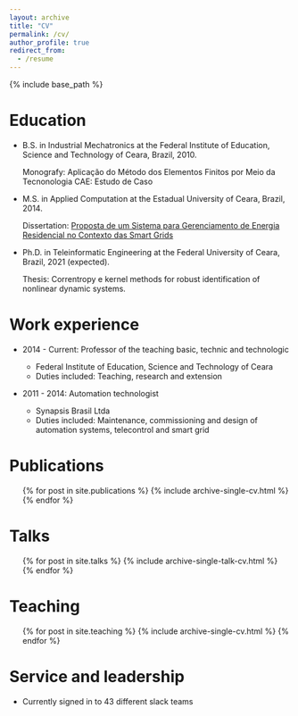 ```yaml
---
layout: archive
title: "CV"
permalink: /cv/
author_profile: true
redirect_from:
  - /resume
---
```


{% include base_path %}

Education
======
* B.S. in Industrial Mechatronics at the Federal Institute of Education, Science and Technology of Ceara, Brazil, 2010.
  
  Monografy: Aplicação do Método dos Elementos Finitos por Meio da Tecnonologia CAE: Estudo de Caso
  
* M.S. in Applied Computation at the Estadual University of Ceara, Brazil, 2014.
  
  Dissertation: [Proposta de um Sistema para Gerenciamento de Energia Residencial no Contexto das Smart Grids](https://href.li/?http://www.uece.br/mpcomp/index.php/arquivos/doc_view/383-?tmpl=component&format=raw)

* Ph.D. in Teleinformatic Engineering at the Federal University of Ceara, Brazil, 2021 (expected).
  
  Thesis: Correntropy e kernel methods for robust identification of nonlinear dynamic systems.

Work experience
======
* 2014 - Current: Professor of the teaching basic, technic and technologic
  * Federal Institute of Education, Science and Technology of Ceara
  * Duties included: Teaching, research and extension

* 2011 - 2014: Automation technologist
  * Synapsis Brasil Ltda
  * Duties included: Maintenance, commissioning and design of automation systems, telecontrol and smart grid

Publications
======
  <ul>{% for post in site.publications %}
    {% include archive-single-cv.html %}
  {% endfor %}</ul>
  
Talks
======
  <ul>{% for post in site.talks %}
    {% include archive-single-talk-cv.html %}
  {% endfor %}</ul>
  
Teaching
======
  <ul>{% for post in site.teaching %}
    {% include archive-single-cv.html %}
  {% endfor %}</ul>
  
Service and leadership
======
* Currently signed in to 43 different slack teams
